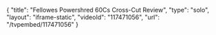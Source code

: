 {
    "title": "Fellowes Powershred 60Cs Cross-Cut Review",
    "type": "solo",
    "layout": "iframe-static",
    "videoId": "117471056",
    "url": "\/tvpembed\/117471056"
}